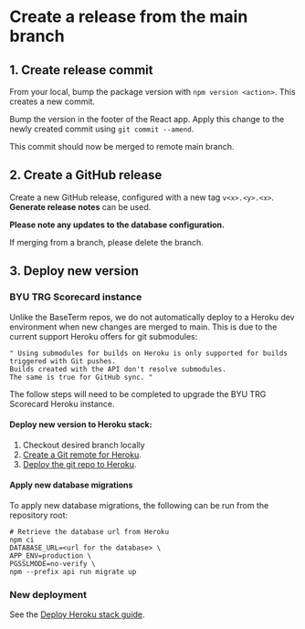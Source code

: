 # Create a release from the main branch

## 1. Create release commit

From your local, bump the package version with `npm version <action>`. This creates a new commit.

Bump the version in the footer of the React app. Apply this change to the newly created commit using `git commit --amend`.

This commit should now be merged to remote main branch.

## 2. Create a GitHub release

Create a new GitHub release, configured with a new tag `v<x>.<y>.<x>`. **Generate release notes** can be used. 

**Please note any updates to the database configuration.**

If merging from a branch, please delete the branch.

## 3. Deploy new version

### BYU TRG Scorecard instance

Unlike the BaseTerm repos, we do not automatically deploy to a Heroku dev environment when new changes are merged to main. This is due to the current support Heroku offers for git submodules: 

```
" Using submodules for builds on Heroku is only supported for builds triggered with Git pushes. 
Builds created with the API don't resolve submodules. 
The same is true for GitHub sync. "
```

The follow steps will need to be completed to upgrade the BYU TRG Scorecard Heroku instance.

#### Deploy new version to Heroku stack:

1. Checkout desired branch locally 
2. [Create a Git remote for Heroku](https://devcenter.heroku.com/articles/git#create-a-heroku-remote).
3. [Deploy the git repo to Heroku](https://devcenter.heroku.com/articles/git#deploy-your-code).


#### Apply new database migrations

To apply new database migrations, the following can be run from the repository root: 

```
# Retrieve the database url from Heroku
npm ci
DATABASE_URL=<url for the database> \
APP_ENV=production \
PGSSLMODE=no-verify \
npm --prefix api run migrate up
```

### New deployment

See the [Deploy Heroku stack guide](deploy-heroku-stack.md).






